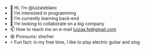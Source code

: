 - 👋 Hi, I’m @luizaleblanc
- 👀 I’m interested in programming
- 🌱 I’m currently learning back-end 
- 💞️ I’m looking to collaborate on a big company
- 📫 How to reach me on e-mail luizaa.fq@gmail.com
- 😄 Pronouns: she/her
- ⚡ Fun fact: in my free time, I like to play electric guitar and sing

<!---
luizaleblanc/luizaleblanc is a ✨ special ✨ repository because its `README.md` (this file) appears on your GitHub profile.
You can click the Preview link to take a look at your changes.
--->
